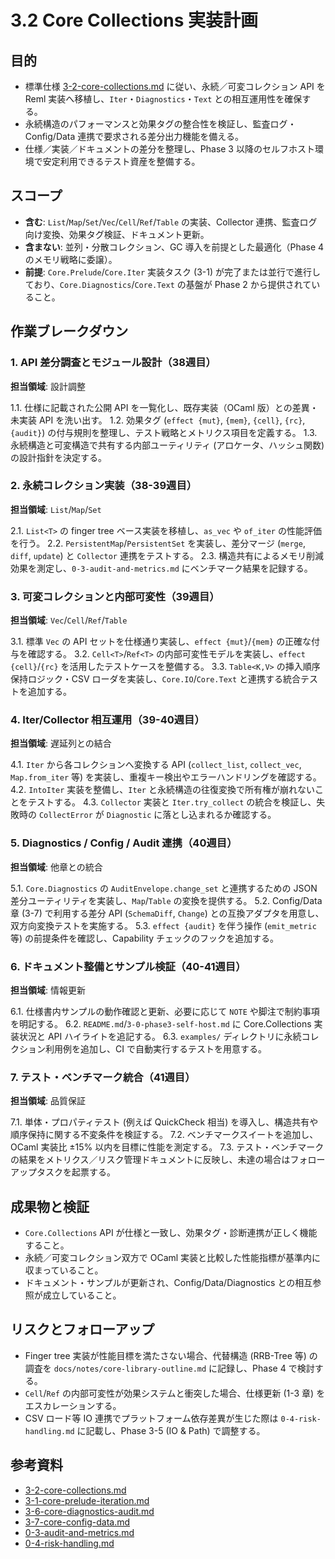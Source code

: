 # 3.2 Core Collections 実装計画

## 目的
- 標準仕様 [3-2-core-collections.md](../../spec/3-2-core-collections.md) に従い、永続／可変コレクション API を Reml 実装へ移植し、`Iter`・`Diagnostics`・`Text` との相互運用性を確保する。
- 永続構造のパフォーマンスと効果タグの整合性を検証し、監査ログ・Config/Data 連携で要求される差分出力機能を備える。
- 仕様／実装／ドキュメントの差分を整理し、Phase 3 以降のセルフホスト環境で安定利用できるテスト資産を整備する。

## スコープ
- **含む**: `List`/`Map`/`Set`/`Vec`/`Cell`/`Ref`/`Table` の実装、Collector 連携、監査ログ向け変換、効果タグ検証、ドキュメント更新。
- **含まない**: 並列・分散コレクション、GC 導入を前提とした最適化（Phase 4 のメモリ戦略に委譲）。
- **前提**: `Core.Prelude`/`Core.Iter` 実装タスク (3-1) が完了または並行で進行しており、`Core.Diagnostics`/`Core.Text` の基盤が Phase 2 から提供されていること。

## 作業ブレークダウン

### 1. API 差分調査とモジュール設計（38週目）
**担当領域**: 設計調整

1.1. 仕様に記載された公開 API を一覧化し、既存実装（OCaml 版）との差異・未実装 API を洗い出す。
1.2. 効果タグ (`effect {mut}`, `{mem}`, `{cell}`, `{rc}`, `{audit}`) の付与規則を整理し、テスト戦略とメトリクス項目を定義する。
1.3. 永続構造と可変構造で共有する内部ユーティリティ (アロケータ、ハッシュ関数) の設計指針を決定する。

### 2. 永続コレクション実装（38-39週目）
**担当領域**: `List`/`Map`/`Set`

2.1. `List<T>` の finger tree ベース実装を移植し、`as_vec` や `of_iter` の性能評価を行う。
2.2. `PersistentMap`/`PersistentSet` を実装し、差分マージ (`merge`, `diff`, `update`) と `Collector` 連携をテストする。
2.3. 構造共有によるメモリ削減効果を測定し、`0-3-audit-and-metrics.md` にベンチマーク結果を記録する。

### 3. 可変コレクションと内部可変性（39週目）
**担当領域**: `Vec`/`Cell`/`Ref`/`Table`

3.1. 標準 `Vec` の API セットを仕様通り実装し、`effect {mut}`/`{mem}` の正確な付与を確認する。
3.2. `Cell<T>`/`Ref<T>` の内部可変性モデルを実装し、`effect {cell}`/`{rc}` を活用したテストケースを整備する。
3.3. `Table<K,V>` の挿入順序保持ロジック・CSV ローダを実装し、`Core.IO`/`Core.Text` と連携する統合テストを追加する。

### 4. Iter/Collector 相互運用（39-40週目）
**担当領域**: 遅延列との結合

4.1. `Iter` から各コレクションへ変換する API (`collect_list`, `collect_vec`, `Map.from_iter` 等) を実装し、重複キー検出やエラーハンドリングを確認する。
4.2. `IntoIter` 実装を整備し、`Iter` と永続構造の往復変換で所有権が崩れないことをテストする。
4.3. `Collector` 実装と `Iter.try_collect` の統合を検証し、失敗時の `CollectError` が `Diagnostic` に落とし込まれるか確認する。

### 5. Diagnostics / Config / Audit 連携（40週目）
**担当領域**: 他章との統合

5.1. `Core.Diagnostics` の `AuditEnvelope.change_set` と連携するための JSON 差分ユーティリティを実装し、`Map`/`Table` の変換を提供する。
5.2. Config/Data 章 (3-7) で利用する差分 API (`SchemaDiff`, `Change`) との互換アダプタを用意し、双方向変換テストを実施する。
5.3. `effect {audit}` を伴う操作 (`emit_metric` 等) の前提条件を確認し、Capability チェックのフックを追加する。

### 6. ドキュメント整備とサンプル検証（40-41週目）
**担当領域**: 情報更新

6.1. 仕様書内サンプルの動作確認と更新、必要に応じて `NOTE` や脚注で制約事項を明記する。
6.2. `README.md`/`3-0-phase3-self-host.md` に Core.Collections 実装状況と API ハイライトを追記する。
6.3. `examples/` ディレクトリに永続コレクション利用例を追加し、CI で自動実行するテストを用意する。

### 7. テスト・ベンチマーク統合（41週目）
**担当領域**: 品質保証

7.1. 単体・プロパティテスト (例えば QuickCheck 相当) を導入し、構造共有や順序保持に関する不変条件を検証する。
7.2. ベンチマークスイートを追加し、OCaml 実装比 ±15% 以内を目標に性能を測定する。
7.3. テスト・ベンチマークの結果をメトリクス／リスク管理ドキュメントに反映し、未達の場合はフォローアップタスクを起票する。

## 成果物と検証
- `Core.Collections` API が仕様と一致し、効果タグ・診断連携が正しく機能すること。
- 永続／可変コレクション双方で OCaml 実装と比較した性能指標が基準内に収まっていること。
- ドキュメント・サンプルが更新され、Config/Data/Diagnostics との相互参照が成立していること。

## リスクとフォローアップ
- Finger tree 実装が性能目標を満たさない場合、代替構造 (RRB-Tree 等) の調査を `docs/notes/core-library-outline.md` に記録し、Phase 4 で検討する。
- `Cell`/`Ref` の内部可変性が効果システムと衝突した場合、仕様更新 (1-3 章) をエスカレーションする。
- CSV ロード等 IO 連携でプラットフォーム依存差異が生じた際は `0-4-risk-handling.md` に記載し、Phase 3-5 (IO & Path) で調整する。

## 参考資料
- [3-2-core-collections.md](../../spec/3-2-core-collections.md)
- [3-1-core-prelude-iteration.md](../../spec/3-1-core-prelude-iteration.md)
- [3-6-core-diagnostics-audit.md](../../spec/3-6-core-diagnostics-audit.md)
- [3-7-core-config-data.md](../../spec/3-7-core-config-data.md)
- [0-3-audit-and-metrics.md](0-3-audit-and-metrics.md)
- [0-4-risk-handling.md](0-4-risk-handling.md)
